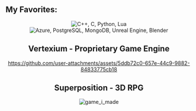 ## My Favorites:
<p align="center">
    <img src="https://skillicons.dev/icons?i=cpp,c,py,lua" alt="C++, C, Python, Lua">
    <img src="https://skillicons.dev/icons?i=azure,postgres,mongodb,unreal,blender" alt="Azure, PostgreSQL, MongoDB, Unreal Engine, Blender">
</p>

<div align="center">
    
## Vertexium - Proprietary Game Engine
    
https://github.com/user-attachments/assets/5ddb72c0-657e-44c9-9882-84833775cb18

## Superposition - 3D RPG

![game_i_made](https://github.com/rickyringler/rickyringler/assets/135162902/df6e05e3-9187-4ce0-90ba-cd73de384a13)
</div>
